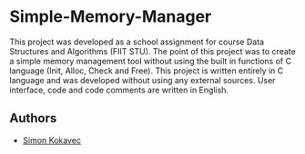 # Simple-Memory-Manager

This project was developed as a school assignment for course Data Structures and Algorithms (FIIT STU). The point of this project was to create a simple memory management tool without using the built in functions of C language (Init, Alloc, Check and Free). This project is written entirely in C language and was developed without using any external sources. User interface, code and code comments are written in English.

## Authors

- [Simon Kokavec](https://github.com/SimonK1)